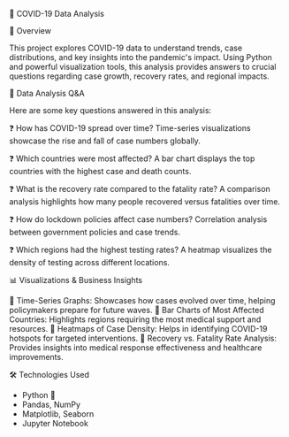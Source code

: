 🦠 COVID-19 Data Analysis

📌 Overview

This project explores COVID-19 data to understand trends, case distributions, and key insights into the pandemic's impact. Using Python and powerful visualization tools, this analysis provides answers to crucial questions regarding case growth, recovery rates, and regional impacts.

🔎 Data Analysis Q&A

Here are some key questions answered in this analysis:

❓ How has COVID-19 spread over time?
Time-series visualizations showcase the rise and fall of case numbers globally.

❓ Which countries were most affected?
A bar chart displays the top countries with the highest case and death counts.

❓ What is the recovery rate compared to the fatality rate?
A comparison analysis highlights how many people recovered versus fatalities over time.

❓ How do lockdown policies affect case numbers?
Correlation analysis between government policies and case trends.

❓ Which regions had the highest testing rates?
A heatmap visualizes the density of testing across different locations.

📊 Visualizations & Business Insights

🔹 Time-Series Graphs: Showcases how cases evolved over time, helping policymakers prepare for future waves.
🔹 Bar Charts of Most Affected Countries: Highlights regions requiring the most medical support and resources.
🔹 Heatmaps of Case Density: Helps in identifying COVID-19 hotspots for targeted interventions.
🔹 Recovery vs. Fatality Rate Analysis: Provides insights into medical response effectiveness and healthcare improvements.

🛠 Technologies Used

- Python 🐍
- Pandas, NumPy
- Matplotlib, Seaborn
- Jupyter Notebook
